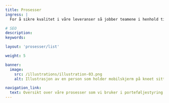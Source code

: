 ```yaml
---
title: Prosesser
ingress: |
  For å sikre kvalitet i våre leveranser så jobber teamene i henhold til definerte arbeidsprosesser og metodikk. Hver prosess er definert gjennom beskrivelser av et eierskap, en hensikt/et formål, og en leveranse. Teamene jobber systematisk, selvstendig og kontinuerlig med ulik hyppighet på leveransene. Likevel sikrer vi forutsigbarhet og konsistent-het i teamene når vi forholder oss til noen felles rammer for måten vi jobber på. Team metode og kompetanse støtter avdelingen i å implementere metodikk og arbeidsprosesser.

# SEO
description:
keywords:

layout: 'prosesser/list'

weight: 5

banner:
  image:
    src: /illustrations/illustration-03.png
    alt: Illustrasjon av en person som holder mobilskjerm på kneet sitt

navigation_link:
  text: Oversikt over våre prosesser som vi bruker i porteføljestyring og utvikling
---
```

